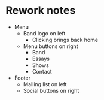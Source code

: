 # Rework notes

* Menu
    * Band logo on left
        * Clicking brings back home
    * Menu buttons on right
        * Band
        * Essays
        * Shows
        * Contact
* Footer
    * Mailing list on left
    * Social buttons on right
